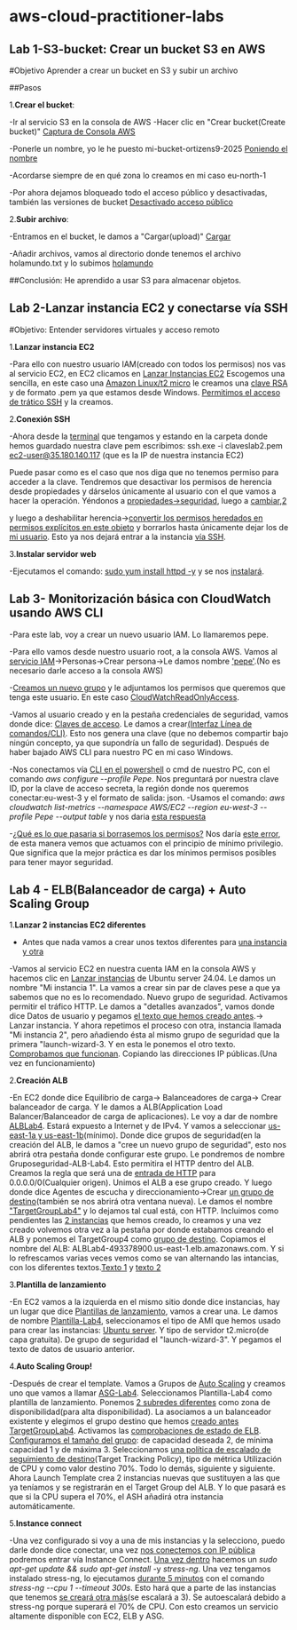 # aws-cloud-practitioner-labs
## Lab 1-S3-bucket: Crear un bucket S3 en AWS

#Objetivo
Aprender a crear un bucket en S3 y subir un archivo

##Pasos

1.**Crear el bucket**:

 -Ir al servicio S3 en la consola de AWS
 -Hacer clic en "Crear bucket(Create bucket)" [Captura de Consola AWS](/AWS-labs/lab-1-s3-bucket/capturas/2.png)
 
 -Ponerle un nombre, yo le he puesto mi-bucket-ortizens9-2025 [Poniendo el nombre](/AWS-labs/lab-1-s3-bucket/capturas/1.png)
 
 -Acordarse siempre de en qué zona lo creamos en mi caso eu-north-1
 
 -Por ahora dejamos bloqueado todo el acceso público y desactivadas, también las versiones de bucket
 [Desactivado acceso público](/AWS-labs/lab-1-s3-bucket/capturas/3.png)
  
2.**Subir archivo**:

 -Entramos en el bucket, le damos a "Cargar(upload)"  [Cargar](/AWS-labs/lab-1-s3-bucket/capturas/5.png)
 
 -Añadir archivos, vamos al directorio donde tenemos el archivo holamundo.txt y lo subimos [holamundo](/AWS-labs/lab-1-s3-bucket/capturas/6.png)

##Conclusión:
He aprendido a usar S3 para almacenar objetos.

## Lab 2-Lanzar instancia EC2 y conectarse vía SSH
#Objetivo: Entender servidores virtuales y acceso remoto

1.**Lanzar instancia EC2**

-Para ello con nuestro usuario IAM(creado con todos los permisos) nos vas al servicio EC2, en EC2 clicamos en [Lanzar Instancias EC2](AWS-labs/lab-2-ecd-ssh/1.png)
Escogemos una sencilla, en este caso una [Amazon Linux/t2 micro](AWS-labs/lab-2-ecd-ssh/2.png) le creamos una [clave RSA](AWS-labs/lab-2-ecd-ssh/3.png) y de formato .pem ya que estamos desde Windows.
[Permitimos el acceso de trático SSH](AWS-labs/lab-2-ecd-ssh/4.png) y la creamos.

2.**Conexión SSH**

-Ahora desde la [terminal](AWS-labs/lab-2-ecd-ssh/6.png) que tengamos y estando en la carpeta donde hemos guardado nuestra clave pem escribimos: ssh.exe -i claveslab2.pem ec2-user@35.180.140.117 (que es la IP de nuestra instancia EC2)

Puede pasar como es el caso que nos diga que no tenemos permiso para acceder a la clave. Tendremos que desactivar los permisos de herencia desde propiedades y dárselos únicamente al usuario con el que vamos a hacer la operación. Yéndonos a [propiedades->seguridad](AWS-labs/lab-2-ecd-ssh/7.png), luego a [cambiar](AWS-labs/lab-2-ecd-ssh/8.png),[2](AWS-labs/lab-2-ecd-ssh/9.png)

y luego a deshabilitar herencia->[convertir los permisos heredados en permisos explícitos en este objeto](AWS-labs/lab-2-ecd-ssh/10.png) y borrarlos hasta únicamente dejar los de [mi usuario](AWS-labs/lab-2-ecd-ssh/11.png). Esto ya nos dejará entrar a la instancia [vía SSH](AWS-labs/lab-2-ecd-ssh/13.png).

3.**Instalar servidor web**

-Ejecutamos el comando: [sudo yum install httpd -y](AWS-labs/lab-2-ecd-ssh/15.png) y se nos [instalará](AWS-labs/lab-2-ecd-ssh/16.png).

## Lab 3- Monitorización básica con CloudWatch usando AWS CLI

-Para este lab, voy a crear un nuevo usuario IAM. Lo llamaremos pepe.

-Para ello vamos desde nuestro usuario root, a la consola AWS.
Vamos al [servicio IAM](AWS-labs/lab-3-iamclicloudwatch/1.png)->Personas->Crear persona->Le damos nombre ['pepe'](AWS-labs/lab-3-iamclicloudwatch/2.png).(No es necesario darle acceso a la consola AWS)

-[Creamos un nuevo grupo](AWS-labs/lab-3-iamclicloudwatch/3.png) y le adjuntamos los permisos que queremos que tenga este usuario. En este caso [CloudWatchReadOnlyAccess](AWS-labs/lab-3-iamclicloudwatch/4.png).

-Vamos al usuario creado y en la pestaña credenciales de seguridad, vamos donde dice: [Claves de acceso](AWS-labs/lab-3-iamclicloudwatch/5.png). Le damos a crear[(Interfaz Línea de comandos/CLI)](AWS-labs/lab-3-iamclicloudwatch/6.png).
Esto nos genera una clave (que no debemos compartir bajo ningún concepto, ya que supondría un fallo de seguridad).
Después de haber bajado AWS CLI para nuestro PC en mi caso Windows.

-Nos conectamos vía [CLI en el powershell](AWS-labs/lab-3-iamclicloudwatch/7.png) o cmd de nuestro PC, con el comando _aws configure --profile Pepe_. Nos preguntará por nuestra clave ID, por la clave de acceso secreta, la región donde nos queremos conectar:eu-west-3 y el formato de salida: json.
-Usamos el comando: _aws cloudwatch list-metrics --namespace AWS/EC2 --region eu-west-3 --profile Pepe --output table_ y nos daria [esta respuesta](AWS-labs/lab-3-iamclicloudwatch/8.png)

-[¿Qué es lo que pasaria si borrasemos los permisos?](AWS-labs/lab-3-iamclicloudwatch/9.png) Nos daría [este error](AWS-labs/lab-3-iamclicloudwatch/10.png), de esta manera vemos que actuamos con el principio de mínimo privilegio. Que significa que la mejor práctica es dar los mínimos permisos posibles para tener mayor seguridad.

## Lab 4 - ELB(Balanceador de carga) + Auto Scaling Group

1.**Lanzar 2 instancias EC2 diferentes**

- Antes que nada vamos a crear unos textos diferentes para [una instancia y otra](AWS-labs/lab-4-ELB+ASG/31.png)
  
-Vamos al servicio EC2 en nuestra cuenta IAM en la consola AWS y hacemos clic en [Lanzar instancias](AWS-labs/lab-4-ELB+ASG/1.png) de Ubuntu server 24.04. Le damos un nombre "Mi instancia 1".
 La vamos a crear sin par de claves pese a que ya sabemos que no es lo recomendado.
Nuevo grupo de seguridad. Activamos permitir el tráfico HTTP. Le damos a "detalles avanzados", vamos donde dice Datos de usuario y pegamos [el texto que hemos creado antes](AWS-labs/lab-4-ELB+ASG/2.png).-> Lanzar instancia.
 Y ahora repetimos el proceso con otra, instancia llamada "Mi instancia 2", pero añadiendo ésta al mismo grupo de seguridad que la primera "launch-wizard-3.
 Y en esta le ponemos el otro texto.
[Comprobamos que funcionan](AWS-labs/lab-4-ELB+ASG/3.png). Copiando las direcciones IP públicas.(Una vez en funcionamiento)

2.**Creación ALB**

-En EC2 donde dice Equilibrio de carga-> Balanceadores de carga-> Crear balanceador de carga. Y le damos a ALB(Application Load Balancer/Balanceador de carga de aplicaciones). Le voy a dar de nombre [ALBLab4](AWS-labs/lab-4-ELB+ASG/4.png). Estará expuesto a Internet y de IPv4. Y vamos a seleccionar [us-east-1a y us-east-1b](AWS-labs/lab-4-ELB+ASG/30.png)(mínimo).
Donde dice grupos de seguridad(en la creación del ALB, le damos a "cree un nuevo grupo de seguridad", esto nos abrirá otra pestaña donde configurar este grupo. Le pondremos de nombre Gruposeguridad-ALB-Lab4. Esto permitira el HTTP dentro del ALB. Creamos la regla que será una de [entrada de HTTP](AWS-labs/lab-4-ELB+ASG/5.png) para 0.0.0.0/0(Cualquier origen). Unimos el ALB a ese grupo creado. Y luego donde dice Agentes de escucha y direccionamiento->Crear [un grupo de destino](AWS-labs/lab-4-ELB+ASG/9.png)(también se nos abrirá otra ventana nueva). Le damos el nombre ["TargetGroupLab4"](AWS-labs/lab-4-ELB+ASG/10.png) y lo dejamos tal cual está, con HTTP.
Incluimos como pendientes las [2 instancias](AWS-labs/lab-4-ELB+ASG/11.png) que hemos creado, lo creamos y una vez creado volvemos otra vez a la pestaña por donde estabamos creando el ALB y ponemos el TargetGroup4 como [grupo de destino](AWS-labs/lab-4-ELB+ASG/6.png). Copiamos el nombre del ALB: ALBLab4-493378900.us-east-1.elb.amazonaws.com. Y si lo refrescamos varias veces vemos como se van alternando las intancias, con los diferentes textos.[Texto 1](AWS-labs/lab-4-ELB+ASG/13.png) y [texto 2](AWS-labs/lab-4-ELB+ASG/14.png)

3.**Plantilla de lanzamiento**

-En EC2 vamos a la izquierda en el mismo sitio donde dice instancias, hay un lugar que dice [Plantillas de lanzamiento](AWS-labs/lab-4-ELB+ASG/15.png), vamos a crear una. Le damos de nombre [Plantilla-Lab4](AWS-labs/lab-4-ELB+ASG/16.png), seleccionamos el tipo de AMI que hemos usado para crear las instancias: [Ubuntu server](AWS-labs/lab-4-ELB+ASG/17.png). Y tipo de servidor t2.micro(de capa gratuita). De grupo de seguridad el "launch-wizard-3". Y pegamos el texto de datos de usuario anterior.

4.**Auto Scaling Group!**

-Después de crear el template. Vamos a Grupos de [Auto Scaling](AWS-labs/lab-4-ELB+ASG/18.png) y creamos uno que vamos a llamar [ASG-Lab4](AWS-labs/lab-4-ELB+ASG/19.png). Seleccionamos Plantilla-Lab4 como plantilla de lanzamiento. Ponemos [2 subredes diferentes](AWS-labs/lab-4-ELB+ASG/20.png) como zona de disponibilidad(para alta disponibilidad). La asociamos a un balanceador existente y elegimos el grupo destino que hemos [creado antes TargetGroupLab4](AWS-labs/lab-4-ELB+ASG/21.png). Activamos las [comprobaciones de estado de ELB](AWS-labs/lab-4-ELB+ASG/22.png). [Configuramos el tamaño del grupo](AWS-labs/lab-4-ELB+ASG/23.png): de capacidad deseada 2, de mínima capacidad 1 y de máxima 3. Seleccionamos [una política de escalado de seguimiento de destino](AWS-labs/lab-4-ELB+ASG/24.png)(Target Tracking Policy), tipo de métrica  Utilización de CPU y como valor destino 70%. Todo lo demás, siguiente y siguiente.
Ahora Launch Template crea 2 instancias nuevas que sustituyen a las que ya teníamos y se registrarán en el Target Group del ALB. Y lo que pasará es que si la CPU supera el 70%, el ASH añadirá otra instancia automáticamente.

5.**Instance connect**

-Una vez configurado si voy a una de mis instancias y la selecciono, puedo darle donde dice conectar, una vez [nos conectemos con IP pública](AWS-labs/lab-4-ELB+ASG/25.png) podremos entrar vía Instance Connect. [Una vez dentro](AWS-labs/lab-4-ELB+ASG/26.png) hacemos un _sudo apt-get update && sudo apt-get install_ -y _stress-ng_. Una vez tengamos instalado stress-ng, lo ejecutamos [durante 5 minutos](AWS-labs/lab-4-ELB+ASG/28.png) con el comando _stress-ng --cpu 1 --timeout 300s_. Esto hará que a parte de las instancias que tenemos [se creará otra más](AWS-labs/lab-4-ELB+ASG/29.png)(se escalará a 3). Se autoescalará debido a stress-ng porque superará el 70% de CPU.
Con esto creamos un servicio altamente disponible con EC2, ELB y ASG.
